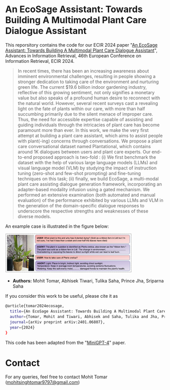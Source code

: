 # An EcoSage Assistant: Towards Building A Multimodal Plant Care Dialogue Assistant

This reporsitory contains the code for our ECIR 2024 paper "[An EcoSage Assistant: Towards Building A Multimodal Plant Care Dialogue Assistant](https://arxiv.org/abs/2401.06807)", Advances in Information Retrieval, 46th European Conference on Information Retrieval, ECIR 2024. 

>In recent times, there has been an increasing awareness about imminent environmental challenges, resulting in people showing a stronger dedication to taking care of the environment and nurturing green life. The current $19.6 billion indoor gardening industry, reflective of this growing sentiment, not only signifies a monetary value but also speaks of a profound human desire to reconnect with the natural world. However, several recent surveys cast a revealing light on the fate of plants within our care, with more than half succumbing primarily due to the silent menace of improper care. Thus, the need for accessible expertise capable of assisting and guiding individuals through the intricacies of plant care has become paramount more than ever. In this work, we make the very first attempt at building a plant care assistant, which aims to assist people with plant(-ing) concerns through conversations. We propose a plant care conversational dataset named Plantational, which contains around 1K dialogues between users and plant care experts. Our end-to-end proposed approach is two-fold : (i) We first benchmark the dataset with the help of various large language models (LLMs) and visual language model (VLM) by studying the impact of instruction tuning (zero-shot and few-shot prompting) and fine-tuning techniques on this task; (ii) finally, we build EcoSage, a multi-modal plant care assisting dialogue generation framework, incorporating an adapter-based modality infusion using a gated mechanism. We performed an extensive examination (both automated and manual evaluation) of the performance exhibited by various LLMs and VLM in the generation of the domain-specific dialogue responses to underscore the respective strengths and weaknesses of these diverse models.

An example case is illustrated in the figure below:

<img src="/image/dataset.png" alt="Dataset Example" width="400"/>
<!-- ![SED Example](/imgs/se-eg4-1.png) -->


* **Authors:** Mohit Tomar, Abhisek Tiwari, Tulika Saha, Prince Jha, Sriparna Saha

If you consider this work to be useful, please cite it as

```bash
@article{tomar2024ecosage,
  title={An EcoSage Assistant: Towards Building A Multimodal Plant Care Dialogue Assistant},
  author={Tomar, Mohit and Tiwari, Abhisek and Saha, Tulika and Jha, Prince and Saha, Sriparna},
  journal={arXiv preprint arXiv:2401.06807},
  year={2024}
}
```
This code has been adapted from the "[MiniGPT-4](https://github.com/Vision-CAIR/MiniGPT-4)" paper.

# Contact

For any queries, feel free to contact Mohit Tomar (mohitsinghtomar9797@gmail.com)
